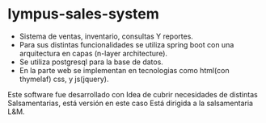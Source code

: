 # lympus-sales-system

- Sistema de ventas, inventario, consultas Y reportes.
- Para sus distintas funcionalidades se utiliza spring boot con una arquitectura en capas (n-layer architecture).
- Se utiliza postgresql para la base de datos.
- En la parte web se implementan en tecnologias como html(con thymelaf) css, y js(jquery).

Este software fue desarrollado con 
Idea de cubrir necesidades de distintas 
Salsamentarias, está versión en este caso 
Está dirigida a la salsamentaria L&M.
